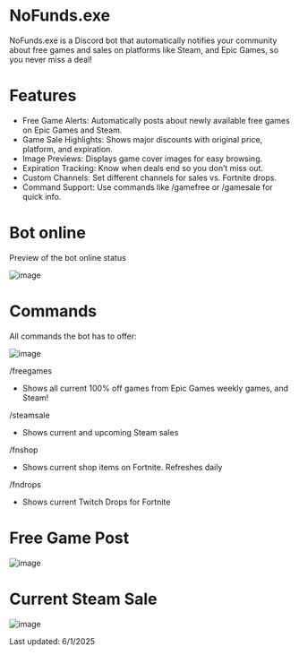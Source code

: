 # NoFunds.exe
NoFunds.exe is a Discord bot that automatically notifies your community about free games and sales on platforms like Steam, and Epic Games, so you never miss a deal!

# Features
- Free Game Alerts: Automatically posts about newly available free games on Epic Games and Steam.
- Game Sale Highlights: Shows major discounts with original price, platform, and expiration.
- Image Previews: Displays game cover images for easy browsing.
- Expiration Tracking: Know when deals end so you don’t miss out.
- Custom Channels: Set different channels for sales vs. Fortnite drops.
- Command Support: Use commands like /gamefree or /gamesale for quick info.

# Bot online
Preview of the bot online status

![image](https://github.com/user-attachments/assets/fd02ad9f-5ae5-4a39-a4c9-295aa691197c)


# Commands
All commands the bot has to offer:

![image](https://github.com/user-attachments/assets/4d6a46b3-c55b-47ce-adbc-efd83b91eab1)



/freegames
- Shows all current 100% off games from Epic Games weekly games, and Steam!


/steamsale
- Shows current and upcoming Steam sales
  
/fnshop
 - Shows current shop items on Fortnite. Refreshes daily

/fndrops
- Shows current Twitch Drops for Fortnite
  


# Free Game Post
![image](https://github.com/user-attachments/assets/5f82bdf7-efec-4ddc-a8e2-598bc54db60f)

# Current Steam Sale
![image](https://github.com/user-attachments/assets/38d6f2d7-3956-4146-b679-52f100b0a9ab)


Last updated: 6/1/2025
